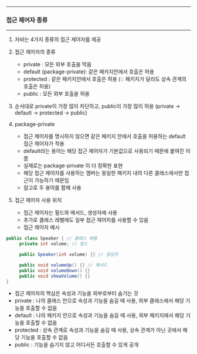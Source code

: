 -----
### 접근 제어자 종류
-----
1. 자바는 4가지 종류의 접근 제어자를 제공
2. 접근 제어자의 종류
   - private : 모든 외부 호출을 막음
   - default (package-private): 같은 패키지안에서 호출은 허용
   - protected : 같은 패키지안에서 호출은 허용 (💡 패키지가 달라도 상속 관계의 호출은 허용)
   - public : 모든 외부 호출을 허용

3. 순서대로 private이 가장 많이 차단하고, public이 가장 많이 허용 (private → default → protected → public)
3. package-private
    - 접근 제어자를 명시하지 않으면 같은 패키지 안에서 호출을 허용하는 default 접근 제어자가 적용
    - default라는 용어는 해당 접근 제어자가 기본값으로 사용되기 때문에 붙여진 이름
    - 실제로는 package-private 이 더 정확한 표현
    - 해당 접근 제어자를 사용하는 멤버는 동일한 패키지 내의 다른 클래스에서만 접근이 가능하기 때문임
    - 참고로 두 용어를 함께 사용

4. 접근 제어자 사용 위치
   - 접근 제어자는 필드와 메서드, 생성자에 사용  
   - 추가로 클래스 레벨에도 일부 접근 제어자를 사용할 수 있음
   - 접근 제어자 예시
```java
public class Speaker { // 클래스 레벨
     private int volume; // 필드

     public Speaker(int volume) {} // 생성자

     public void volumeUp() {} // 메서드
     public void volumeDown() {}
     public void showVolume() {}
}
```
   - 접근 제어자의 핵심은 속성과 기능을 외부로부터 숨기는 것
   - private : 나의 클래스 안으로 속성과 기능을 숨길 때 사용, 외부 클래스에서 해당 기능을 호출할 수 없음
   - default : 나의 패키지 안으로 속성과 기능을 숨길 때 사용, 외부 패키지에서 해당 기능을 호출할 수 없음
   - protected : 상속 관계로 속성과 기능을 숨길 때 사용, 상속 관계가 아닌 곳에서 해당 기능을 호출할 수 없음
   - public : 기능을 숨기지 않고 어디서든 호출할 수 있게 공개
